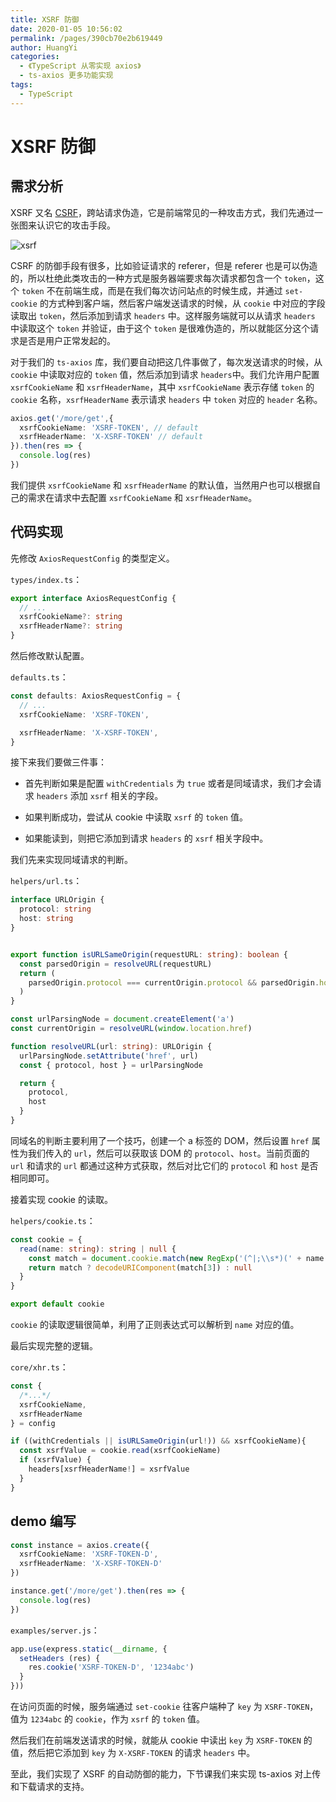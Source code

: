 ```yaml
---
title: XSRF 防御
date: 2020-01-05 10:56:02
permalink: /pages/390cb70e2b619449
author: HuangYi
categories:
  - 《TypeScript 从零实现 axios》
  - ts-axios 更多功能实现
tags:
  - TypeScript
---
```

# XSRF 防御

## 需求分析

XSRF 又名 [CSRF](https://developer.mozilla.org/en-US/docs/Learn/Server-side/First_steps/Website_security#Cross-Site_Request_Forgery_(CSRF))，跨站请求伪造，它是前端常见的一种攻击方式，我们先通过一张图来认识它的攻击手段。

![xsrf](https://cdn.jsdelivr.net/gh/h-qing/image_store/blog/20200105110743.png 'xsrf')

CSRF 的防御手段有很多，比如验证请求的 referer，但是 referer 也是可以伪造的，所以杜绝此类攻击的一种方式是服务器端要求每次请求都包含一个 `token`，这个 `token` 不在前端生成，而是在我们每次访问站点的时候生成，并通过 `set-cookie` 的方式种到客户端，然后客户端发送请求的时候，从 `cookie` 中对应的字段读取出 `token`，然后添加到请求 `headers` 中。这样服务端就可以从请求 `headers` 中读取这个 `token` 并验证，由于这个 `token` 是很难伪造的，所以就能区分这个请求是否是用户正常发起的。

对于我们的 `ts-axios` 库，我们要自动把这几件事做了，每次发送请求的时候，从 `cookie` 中读取对应的 `token` 值，然后添加到请求 `headers`中。我们允许用户配置 `xsrfCookieName` 和 `xsrfHeaderName`，其中 `xsrfCookieName` 表示存储 `token` 的 `cookie` 名称，`xsrfHeaderName` 表示请求 `headers` 中 `token` 对应的 `header` 名称。

```typescript
axios.get('/more/get',{
  xsrfCookieName: 'XSRF-TOKEN', // default
  xsrfHeaderName: 'X-XSRF-TOKEN' // default
}).then(res => {
  console.log(res)
})
```

我们提供 `xsrfCookieName` 和 `xsrfHeaderName` 的默认值，当然用户也可以根据自己的需求在请求中去配置 `xsrfCookieName` 和 `xsrfHeaderName`。

## 代码实现

先修改 `AxiosRequestConfig` 的类型定义。

`types/index.ts`：

```typescript
export interface AxiosRequestConfig {
  // ...
  xsrfCookieName?: string
  xsrfHeaderName?: string
}
```

然后修改默认配置。

`defaults.ts`：

```typescript
const defaults: AxiosRequestConfig = {
  // ...
  xsrfCookieName: 'XSRF-TOKEN',

  xsrfHeaderName: 'X-XSRF-TOKEN',
}
```

接下来我们要做三件事：

- 首先判断如果是配置 `withCredentials` 为 `true` 或者是同域请求，我们才会请求 `headers` 添加 `xsrf` 相关的字段。

- 如果判断成功，尝试从 cookie 中读取 `xsrf` 的 `token` 值。

- 如果能读到，则把它添加到请求 `headers` 的 `xsrf` 相关字段中。

我们先来实现同域请求的判断。

`helpers/url.ts`：

```typescript
interface URLOrigin {
  protocol: string
  host: string
}


export function isURLSameOrigin(requestURL: string): boolean {
  const parsedOrigin = resolveURL(requestURL)
  return (
    parsedOrigin.protocol === currentOrigin.protocol && parsedOrigin.host === currentOrigin.host
  )
}

const urlParsingNode = document.createElement('a')
const currentOrigin = resolveURL(window.location.href)

function resolveURL(url: string): URLOrigin {
  urlParsingNode.setAttribute('href', url)
  const { protocol, host } = urlParsingNode

  return {
    protocol,
    host
  }
}
```

同域名的判断主要利用了一个技巧，创建一个 a 标签的 DOM，然后设置 `href` 属性为我们传入的 `url`，然后可以获取该 DOM 的 `protocol`、`host`。当前页面的 `url` 和请求的 `url` 都通过这种方式获取，然后对比它们的 `protocol` 和 `host` 是否相同即可。

接着实现 cookie 的读取。

`helpers/cookie.ts`：

```typescript
const cookie = {
  read(name: string): string | null {
    const match = document.cookie.match(new RegExp('(^|;\\s*)(' + name + ')=([^;]*)'))
    return match ? decodeURIComponent(match[3]) : null
  }
}

export default cookie
```

`cookie` 的读取逻辑很简单，利用了正则表达式可以解析到 `name` 对应的值。

最后实现完整的逻辑。

`core/xhr.ts`：

```typescript
const {
  /*...*/
  xsrfCookieName,
  xsrfHeaderName
} = config

if ((withCredentials || isURLSameOrigin(url!)) && xsrfCookieName){
  const xsrfValue = cookie.read(xsrfCookieName)
  if (xsrfValue) {
    headers[xsrfHeaderName!] = xsrfValue
  }
}
```

## demo 编写

```typescript
const instance = axios.create({
  xsrfCookieName: 'XSRF-TOKEN-D',
  xsrfHeaderName: 'X-XSRF-TOKEN-D'
})

instance.get('/more/get').then(res => {
  console.log(res)
})
```

`examples/server.js`：

```javascript
app.use(express.static(__dirname, {
  setHeaders (res) {
    res.cookie('XSRF-TOKEN-D', '1234abc')
  }
}))
```

在访问页面的时候，服务端通过 `set-cookie` 往客户端种了 `key` 为 `XSRF-TOKEN`，值为 `1234abc` 的 `cookie`，作为 `xsrf` 的 `token` 值。

然后我们在前端发送请求的时候，就能从 cookie 中读出 `key` 为 `XSRF-TOKEN` 的值，然后把它添加到 `key` 为 `X-XSRF-TOKEN` 的请求 `headers` 中。

至此，我们实现了 XSRF 的自动防御的能力，下节课我们来实现 ts-axios 对上传和下载请求的支持。
